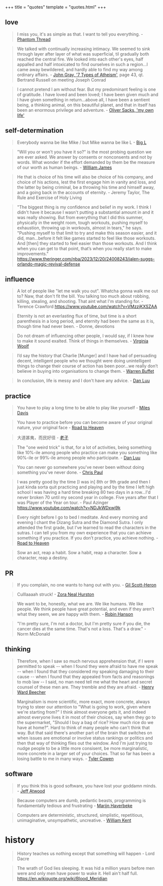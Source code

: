 +++
title = "quotes"
template = "quotes.html"
+++

## love

> I miss you, it's as simple as that. I want to tell you everything. - [Phantom Thread](https://en.wikipedia.org/wiki/Phantom_Thread)

> We talked with continually increasing intimacy. We seemed to sink through layer after layer of what was superficial, til gradually both reached the central fire. We looked into each other's eyes, half appalled and half intoxicated to find ourselves in such a region...I came away bewildered, and hardly able to find my way among ordinary affairs. - [John Gray, '7 Types of Atheism'](https://www.amazon.co.uk/Seven-Types-Atheism-John-Gray/dp/0241199417), page 43, qt. Bertrand Russell on meeting Joseph Conrad

> I cannot pretend I am without fear. But my predominant feeling is one of gratitude. I have loved and been loved; I have been given much and I have given something in return...above all, I have been a sentient being, a thinking animal, on this beautiful planet, and that in itself has been an enormous privilege and adventure. - [Oliver Sacks, 'my own life'](https://www.nytimes.com/2015/02/19/opinion/oliver-sacks-on-learning-he-has-terminal-cancer.html)

## self-determination

> Everybody wanna be like Mike / but Mike wanna be like L - [Big L](https://www.youtube.com/watch?v=5mfoUQdJn54)

> "Will you or won't you have it so?" is the most probing question we are ever asked. We answer by consents or nonconsents and not by words. What wonder if the effort demanded by them be the measure of our worth as human beings. - [William James](https://en.wikipedia.org/wiki/The_Principles_of_Psychology)

> He that is choice of his time will also be choice of his company, and choice of his actions, lest the first engage him in vanity and loss, and the latter by being criminal, be a throwing his time and himself away, and a going back in the accounts of eternity. - Jeremy Taylor, The Rule and Exercise of Holy Living

> "The biggest thing is my confidence and belief in my work. I think I didn't have it because I wasn't putting a substantial amount in and it was really showing. But from everything that I did this summer, physically in the weight room, tough workouts, pushing myself to exhaustion, throwing up in workouts, almost in tears," he says. "Pushing myself to that limit to try and make this season easier, and it did, man...before it felt like games started to feel like those workouts. And [then] they started to feel easier than those workouts. And I think when you can get to that point, that’s when you really start to make improvements." https://www.theringer.com/nba/2023/12/20/24008243/jalen-suggs-orlando-magic-revival-defense

## influence

> A lot of people like "let me walk you out". Whatcha gonna walk me out to? Naw, that don't fit the bill. You talking too much about robbing, killing, stealing, and shooting. That aint what I'm standing for. - Terence Crawford https://www.youtube.com/watch?v=VMzzjKXSZAA

> Eternity is not an everlasting flux of time, but time is a short parenthesis in a long period, and eternity had been the same as it is, though time had never been. - Donne, devotions

> Do not dream of influencing other people, I would say, if I knew how to make it sound exalted. Think of things in themselves. - [Virginia Woolf](https://www.zachvalenta.com/1929-woolf-room-of-ones-own.html)

> I’d say the history that Charlie [Munger] and I have had of persuading decent, intelligent people who we thought were doing unintelligent things to change their course of action has been poor...we really don’t believe in buying into organisations to change them. - [Warren Buffet](https://dominiccummings.substack.com/p/regime-change-2-a-plea-to-silicon)

> In conclusion, life is messy and I don't have any advice. - [Dan Luu](https://danluu.com/learning-to-program/)

## practice

> You have to play a long time to be able to play like yourself - [Miles Davis](https://en.wikipedia.org/wiki/Miles_davis)

> You have to practice before you can become aware of your original nature, your original face - [Road to Heaven](https://www.amazon.com/Road-Heaven-Encounters-Chinese-Hermits/dp/1582435235)

> 大道甚夷，而民好径 - [老子](https://en.wikipedia.org/wiki/Analects)

> The "one weird trick" is that, for a lot of activities, being something like 10%-ile among people who practice can make you something like 90%-ile or 99%-ile among people who participate. - [Dan Luu](https://danluu.com/p95-skill/)

> You can never go somewhere you've never been without doing something you've never done. - [Chris Paul](https://en.wikipedia.org/wiki/Chris_Paul)

> I was pretty good by the time [I was in] 8th or 9th grade and then I just kinda sorta quit practicing and playing and by the time I left high school I was having a hard time breaking 80 two days in a row...I'd never broken 70 until my second year in college. Five years after that I was Player of the Year on tour. - Paul Azinger https://www.youtube.com/watch?v=NDJkWDxwj9k

> Every night before I go to bed I meditate. And every morning and evening I chant the Dizang Sutra and the Diamond Sutra. I only attended the first grade, but I’ve learned to read the characters in the sutras. I can tell you from my own experience that you can achieve something if you practice. If you don’t practice, you achieve nothing. - [Road to Heaven](https://www.amazon.com/Road-Heaven-Encounters-Chinese-Hermits/dp/1582435235)

> Sow an act, reap a habit. Sow a habit, reap a character. Sow a character, reap a destiny.

## PR

> If you complain, no one wants to hang out with you. - [Gil Scott-Heron](https://en.wikipedia.org/wiki/Gil_Scott-Heron)

> Culllaaaah struck! - [Zora Neal Hurston](https://www.amazon.com/Changing-My-Mind-Occasional-Essays/dp/0143117955)

> We want to be, honestly, what we are. We like humans. We like people. We think people have great potential, and even if they aren't what they seem, we are happy with them. - [Robin Hanson](https://conversationswithtyler.com/episodes/robin-hanson/)

> "I'm pretty sure, I'm not a doctor, but I'm pretty sure if you die, the cancer dies at the same time. That's not a loss. That's a draw." - Norm McDonald

## thinking

> Therefore, when I saw so much nervous apprehension that, if I were permitted to speak -- when I found they were afraid to have me speak -- when I found that they considered my speaking damaging to their cause -- when I found that they appealed from facts and reasonings to mob law -- I said, no man need tell me what the heart and secret counsel of these men are. They tremble and they are afraid. - [Henry Ward Beecher](https://en.wikipedia.org/wiki/Henry_Ward_Beecher)

> Marginalism is more scientific, more exact, more concrete, always trying to steer our attention to "What is going to work, given where we're starting from?" I think almost everyone gets it, and indeed almost everyone lives it in most of their choices, say when they go to the supermarket, "Should I buy a bag of rice? How much rice do we have at home?". Hard to think of many people who can't think that way. But that said there's another part of the brain that switches on when issues are emotional or involve status rankings or politics and then that way of thinking flies out the window. And I'm just trying to nudge people to be a little more consisent, be more marginalistic, more concrete in a larger set of your choices. That so far has been a losing battle to me in many ways. - [Tyler Cowen](https://en.wikipedia.org/wiki/Tyler_Cowen)

## software

> If you think this is good software, you have lost your goddamn minds. - [Jeff Atwood](https://developeronfire.com/podcast/episode-258-jeff-atwood-sharing-the-house)

> Because computers are dumb, pedantic beasts, programming is fundamentally tedious and frustrating - [Marijn Haverbeke](https://eloquentjavascript.net/00_intro.html)

> Computers are deterministic, structured, simplistic, repetitious, unimaginative, unsympathetic, uncreative. - [William Kent](https://www.amazon.com/Data-Reality-Perspective-Perceiving-Information/dp/1935504215)

# history

> History teaches us nothing except that something will happen - Lord Dacre

> The wrath of God lies sleeping. It was hid a million years before men were and only men have power to wake it. Hell ain't half full. https://en.wikiquote.org/wiki/Blood_Meridian
